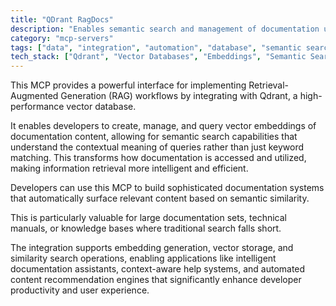 ```yaml
---
title: "QDrant RagDocs"
description: "Enables semantic search and management of documentation using Qdrant vector database and embeddings for Retrieval-Augmented Generation."
category: "mcp-servers"
tags: ["data", "integration", "automation", "database", "semantic search", "RAG", "documentation management", "vector embeddings"]
tech_stack: ["Qdrant", "Vector Databases", "Embeddings", "Semantic Search", "RAG", "intelligent documentation systems", "context-aware help systems"]
---
```


This MCP provides a powerful interface for implementing Retrieval-Augmented Generation (RAG) workflows by integrating with Qdrant, a high-performance vector database. 

It enables developers to create, manage, and query vector embeddings of documentation content, allowing for semantic search capabilities that understand the contextual meaning of queries rather than just keyword matching. This transforms how documentation is accessed and utilized, making information retrieval more intelligent and efficient.

Developers can use this MCP to build sophisticated documentation systems that automatically surface relevant content based on semantic similarity. 

This is particularly valuable for large documentation sets, technical manuals, or knowledge bases where traditional search falls short. 

The integration supports embedding generation, vector storage, and similarity search operations, enabling applications like intelligent documentation assistants, context-aware help systems, and automated content recommendation engines that significantly enhance developer productivity and user experience.